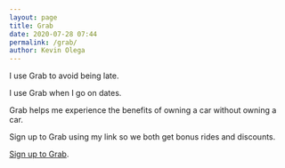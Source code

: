 ```yaml
--- 
layout: page
title: Grab
date: 2020-07-28 07:44
permalink: /grab/ 
author: Kevin Olega 
--- 
```

I use Grab to avoid being late.

I use Grab when I go on dates.

Grab helps me experience the benefits of owning a car without owning a car.

Sign up to Grab using my link so we both get bonus rides and discounts.

[Sign up to Grab](https://r.grab.com/grabkevinolega).